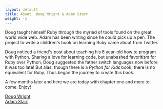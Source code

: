 ```yaml
---
layout: default
title: About  Doug Wright & Adam Starr
weight: -1
---
```


Doug taught himself Ruby through the myriad of tools found on the great world wide web. Adam has been writing since he could pick up a pen. The project to write a children's book on learning Ruby came about from Twitter.

Doug noticed a friend's post about teaching his 6 year-old how to program with Python. Sharing a love for learning code, but unabashed favoritism for Ruby over Python, Doug suggested the father switch languages now before it was too late! But alas, though there is a _Python for Kids_ book, there is no equivalent for Ruby. Thus began the journey to create this book.
 
A few months later and here we are today with chapter one and more to come. Enjoy!

[Doug Wright](http://doug.io)  
[Adam Starr](http://www.linkedin.com/in/adamstarrwriter)